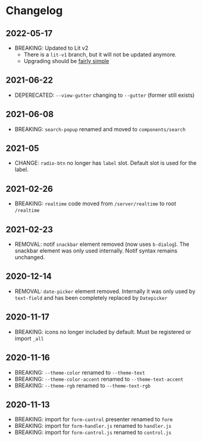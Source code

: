 # Changelog

## 2022-05-17
- BREAKING: Updated to Lit v2
    - There is a `lit-v1` branch, but it will not be updated anymore.
    - Upgrading should be [fairly simple](https://lit.dev/docs/releases/upgrade/)

## 2021-06-22
- DEPERECATED: `--view-gutter` changing to `--gutter` (former still exists)

## 2021-06-08
- BREAKING: `search-popup` renamed and moved to `components/search`

## 2021-05
- CHANGE: `radio-btn` no longer has `label` slot. Default slot is used for the label.

## 2021-02-26
- BREAKING: `realtime` code moved from `/server/realtime` to root `/realtime`

## 2021-02-23
- REMOVAL: notif `snackbar` element removed (now uses `b-dialog`). The snackbar element was only used internally. Notif syntax remains unchanged.

## 2020-12-14
- REMOVAL: `date-picker` element removed. Internally it was only used by `text-field` and has been completely replaced by `Datepicker`

## 2020-11-17
- BREAKING: icons no longer included by default. Must be registered or import `_all`

## 2020-11-16
- BREAKING: `--theme-color` renamed to `--theme-text`
- BREAKING: `--theme-color-accent` renamed to `--theme-text-accent`
- BREAKING: `--theme-rgb` renamed to `--theme-text-rgb`

## 2020-11-13
- BREAKING: import for `form-control` presenter renamed to `form`
- BREAKING: import for `form-handler.js` renamed to `handler.js`
- BREAKING: import for `form-control.js` renamed to `control.js`